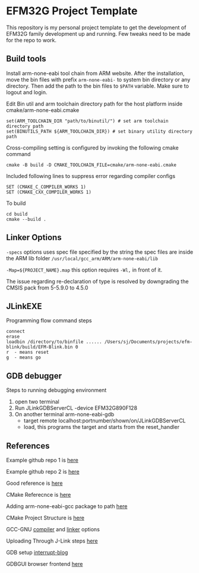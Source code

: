 # EFM32G Project Template

This repository is my personal project template to get the development of EFM32G family development up and running. Few tweaks need to be made for the repo to work.

## Build tools
Install arm-none-eabi tool chain from ARM website. After the installation, move the bin files with prefix `arm-none-eabi-` to system bin directory or any directory. Then add the path to the bin files to `$PATH` variable. Make sure to logout and login.

Edit Bin util and arm toolchain directory path for the host platform inside cmake/arm-none-eabi.cmake
```
set(ARM_TOOLCHAIN_DIR "path/to/binutil/") # set arm toolchain directory path
set(BINUTILS_PATH ${ARM_TOOLCHAIN_DIR}) # set binary utility directory path
```

Cross-compiling setting is configured by invoking the following cmake command
```
cmake -B build -D CMAKE_TOOLCHAIN_FILE=cmake/arm-none-eabi.cmake
```
Included following lines to suppress error regarding compiler configs
```
SET (CMAKE_C_COMPILER_WORKS 1)
SET (CMAKE_CXX_COMPILER_WORKS 1)
```

To build
```
cd build
cmake --build .
```

## Linker Options
`-specs` options uses spec file specified by the string the spec files are inside the ARM lib folder `/usr/local/gcc_arm/ARM/arm-none-eabi/lib`

`-Map=${PROJECT_NAME}.map` this option requires `-Wl,` in front of it.

The issue regarding re-declaration of type is resolved by downgrading the CMSIS pack from 5-5.9.0 to 4.5.0

## JLinkEXE
Programming flow command steps
```
connect
erase
loadbin /directory/to/binfile ...... /Users/sj/Documents/projects/efm-blink/build/EFM-Blink.bin 0
r  - means reset
g  - means go
```

## GDB debugger
Steps to running debugging environment
1. open two terminal
2. Run JLinkGDBServerCL -device EFM32G890F128
3. On another terminal arm-none-eabi-gdb
   - target remote localhost:portnumber/shown/on/JLinkGDBServerCL
   - load, this programs the target and starts from the reset_handler

## References
Example github repo 1 is [here](https://github.com/cortexm/baremetal)

Example github repo 2 is [here](https://mcuoneclipse.com/2021/05/04/visual-studio-code-for-c-c-with-arm-cortex-m-part-2/)

Good reference is [here](https://dev.to/younup/cmake-on-stm32-the-beginning-3766)

CMake Referecnce is [here](https://cmake.org/cmake/help/latest/manual/cmake.1.html#introduction-to-cmake-buildsystems)

Adding arm-none-eabi-gcc package to path [here](https://gist.github.com/joegoggins/7763637)

CMake Project Structure is [here](https://github.com/embeddedartistry/cmake-project-skeleton)

GCC-GNU [compiler](https://gcc.gnu.org/onlinedocs/gcc/ARM-Options.html) and [linker](https://gcc.gnu.org/onlinedocs/gcc/Link-Options.html) options

Uploading Through J-Link steps [here](https://community.silabs.com/s/article/using-jlink-commander-to-program-flash?language=en_US)

GDB setup [interrupt-blog](https://interrupt.memfault.com/blog/gdb-for-firmware-1)

GDBGUI browser frontend [here](https://www.gdbgui.com/guides/)
